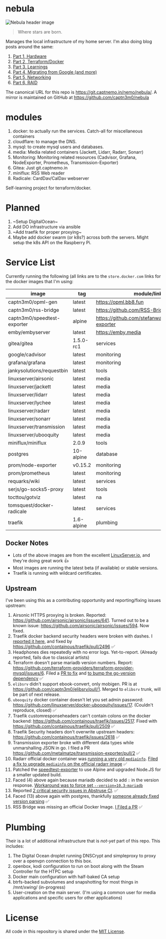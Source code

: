 # nebula

![Nebula header image](https://cdn.spacetelescope.org/archives/images/thumb700x/heic0707a.jpg)

> Where stars are born.

Manages the local infrastructure of my home server. I'm also doing blog posts around the same:

1.  [Part 1, Hardware](https://captnemo.in/blog/2017/09/17/home-server-build/)
2.  [Part 2, Terraform/Docker](https://captnemo.in/blog/2017/11/09/home-server-update/)
3.  [Part 3, Learnings](https://captnemo.in/blog/2017/12/18/home-server-learnings/)
4.  [Part 4, Migrating from Google (and more)](https://captnemo.in/blog/2017/12/31/migrating-from-google/)
5.  [Part 5, Networking](https://captnemo.in/blog/2018/04/22/home-server-networking/)
6.  [Part 6, RAID](https://captnemo.in/blog/2019/02/24/btrfs-raid-device-replacement-story/)

The canonical URL for this repo is https://git.captnemo.in/nemo/nebula/. A mirror is maintained on GitHub at <https://github.com/captn3m0/nebula>

# modules

1.  docker: to actually run the services. Catch-all for miscellaneous containers
2.  cloudflare: to manage the DNS.
3.  mysql: to create mysql users and databases.
4.  media: Media related containers (Jackett, Lidarr, Radarr, Sonarr)
5.  Monitoring: Monitoring related resources (Cadvisor, Grafana, NodeExporter, Prometheus, Transmission-Exporter)
6.  Gitea: Just git.captnemo.in
7.  miniflux: RSS Web reader
8.  Radicale: CardDav/CalDav webserver

Self-learning project for terraform/docker.

# Planned

1.  ~Setup DigitalOcean~
2.  Add DO infrastructure via ansible
3.  ~Add traefik for proper proxying~
4.  Maybe add docker swarm (or k8s?) across both the servers. Might setup the k8s API on the Raspberry Pi.

# Service List

Currently running the following (all links are to the `store.docker.com` links for the docker images that I'm using:

| image                            | tag        | module/link                                          |
| -------------------------------- | ---------- | ---------------------------------------------------- |
| captn3m0/opml-gen                | latest     | https://opml.bb8.fun                                 |
| captn3m0/rss-bridge              | latest     | https://github.com/RSS-Bridge/rss-bridge             |
| captn3m0/speedtest-exporter      | alpine     | https://github.com/stefanwalther/speedtest-exporter  |
| emby/embyserver                  | latest     | https://emby.media                                   |
| gitea/gitea                      | 1.5.0-rc1  | services                                             |
| google/cadvisor                  | latest     | monitoring                                           |
| grafana/grafana                  | latest     | monitoring                                           |
| jankysolutions/requestbin        | latest     | tools                                                |
| linuxserver/airsonic             | latest     | media                                                |
| linuxserver/jackett              | latest     | media                                                |
| linuxserver/lidarr               | latest     | media                                                |
| linuxserver/lychee               | latest     | media                                                |
| linuxserver/radarr               | latest     | media                                                |
| linuxserver/sonarr               | latest     | media                                                |
| linuxserver/transmission         | latest     | media                                                |
| linuxserver/ubooquity            | latest     | media                                                |
| miniflux/miniflux                | 2.0.9      | tools                                                |
| postgres                         | 10-alpine  | database                                             |
| prom/node-exporter               | v0.15.2    | monitoring                                           |
| prom/prometheus                  | latest     | monitoring                                           |
| requarks/wiki                    | latest     | services                                             |
| serjs/go-socks5-proxy            | latest     | tools                                                |
| tocttou/gotviz                   | latest     | na                                                   |
| tomsquest/docker-radicale        | latest     | services                                             |
| traefik                          | 1.6-alpine | plumbing                                             |

## Docker Notes

- Lots of the above images are from the excellent [LinuxServer.io](https://www.linuxserver.io), and they're doing great work :+1:
- Most images are running the latest beta (if available) or stable versions.
- Traefik is running with wildcard certificates.

## Upstream

I've been using this as a contributing opportunity and reporting/fixing issues upstream:

1.  Airsonic HTTPS proxying is broken. Reported: https://github.com/airsonic/airsonic/issues/641. Turned out to be a known issue: https://github.com/airsonic/airsonic/issues/594. Now fixed.
2.  Traefik docker backend security headers were broken with dashes. I [reported it here](https://github.com/containous/traefik/issues/2493), and fixed by https://github.com/containous/traefik/pull/2496 :white_check_mark:
3.  Headphones dies repeatedly with no error logs. Yet-to-report. (Already reported, fails due to classical artists)
4.  Terraform doesn't parse mariadb version numbers. Report: https://github.com/terraform-providers/terraform-provider-mysql/issues/6. Filed a [PR to fix](https://github.com/hashicorp/go-version/pull/34) and [to bump the go-version dependency](https://github.com/terraform-providers/terraform-provider-mysql/pull/27) :white_check_mark:
5.  `elibsrv` didn't support ebook-convert, only mobigen. PR is at https://github.com/captn3m0/elibsrv/pull/1. Merged to `elibsrv` trunk, will be part of next release.
6.  `ubooquity` docker container doesn't let you set admin password: https://github.com/linuxserver/docker-ubooquity/issues/17. (Couldn't reproduce, closed) :white_check_mark:
7.  Traefik customresponseheaders can't contain colons on the docker backend: https://github.com/containous/traefik/issues/2517. Fixed with https://github.com/containous/traefik/pull/2509 :white_check_mark:
8.  Traefik Security headers don't overwrite upstream headers: https://github.com/containous/traefik/issues/2618 :white_check_mark:
9.  Transmission exporter broke with different data types while unmarshalling JSON in go. I filed a PR https://github.com/metalmatze/transmission-exporter/pull/2 :white_check_mark:
10. Radarr official docker container was [running a very old `mediainfo`](https://github.com/Radarr/Radarr/issues/2668#issuecomment-376310514). [Filed a fix to upgrade `mediainfo` on the official radarr image](https://github.com/linuxserver/docker-baseimage-mono/pull/3) :white_check_mark:
11. Patched the [speedtest-exporter](https://github.com/stefanwalther/speedtest-exporter/pull/7) to use Alpine and upgraded Node.JS for a smaller updated build.
12. Faced (4) above again because mariadb decided to add `:` in the version response. [Workaround was to force set `--version=10.3-mariadb`](https://git.captnemo.in/nemo/nebula/commit/5f47a08bb55eea2c708c41668657ac1efa84c72a)
13. Reported [2 critical security issues in Abstruse CI](https://github.com/bleenco/abstruse/issues/363). :white_check_mark:
14. Faced (13) above again with postgres, thankfully [someone already fixed version parsing](https://github.com/terraform-providers/terraform-provider-postgresql/pull/31) :white_check_mark:
15. RSS Bridge was missing an official Docker Image. [I Filed a PR](https://github.com/RSS-Bridge/rss-bridge/pull/720) :white_check_mark:

# Plumbing

Their is a lot of additional infrastructure that is _not-yet_ part of this repo. This includes:

1.  The Digital Ocean droplet running DNSCrypt and simpleproxy to proxy over a openvpn connection to this box.
2.  openbox, kodi configuration to run on boot along with the Steam Controller for the HTPC setup
3.  Docker main configuration with half-baked CA setup
4.  btrfs-backed subvolumes and snapshotting for most things in /mnt/xwing/ (in-progress)
5.  User-creation on the main server. (I'm using a common user for media applications and specific users for other applications)

# License

All code in this repository is shared under the [MIT License](https://nemo.mit-license.org/).
